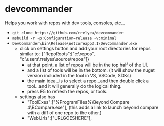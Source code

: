# devcommander

Helps you work with repos with dev tools, consoles, etc...

- `git clone https://github.com/rrelyea/devcommander`
- `msbuild -r -p:Configuration=release -v:minimal`
- `DevCommander\bin\Release\netcoreapp3.1\DevCommander.exe`
   - click on settings button and add your root directories for repos similar to: {"RepoRoots":["c:\\repos", "c:\\users\rrelyea\\source\\repos"]}
     - at that point, a list of repos will be in the top half of the UI.
     - and a list of tools will be in the bottom. (it will show the nuget version included in the tool in VS, VSCode, SDKs)
     - the main idea...is to select a repo...and then double click a tool...and it will generally do the logical thing. 
     - press F5 to refresh the repos, or tools. 
   - settings also has
     - "ToolExes":["%ProgramFiles%\\Beyond Compare 4\\BCompare.exe"], (this adds a link to launch beyond compare with a diff of one repo to the other.)
     - "WebUrls":["URLGOESHERE"],

